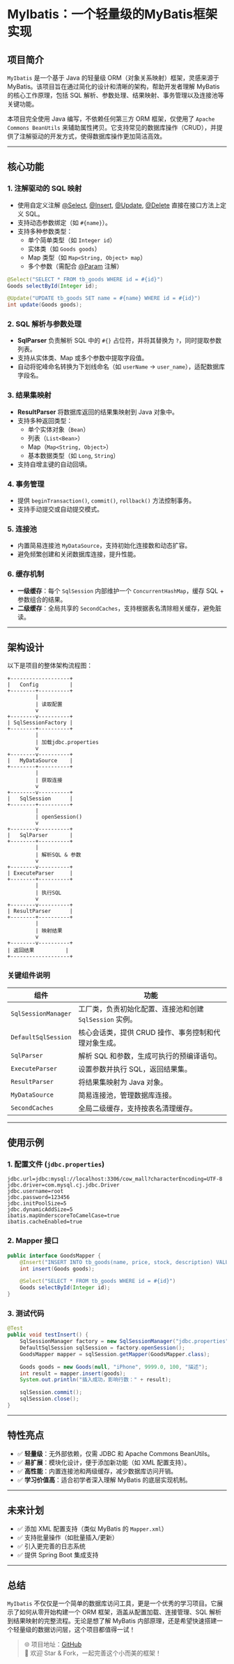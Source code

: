 # MyIbatis：一个轻量级的MyBatis框架实现

## 项目简介

`MyIbatis` 是一个基于 Java 的轻量级 ORM（对象关系映射）框架，灵感来源于 MyBatis。该项目旨在通过简化的设计和清晰的架构，帮助开发者理解 MyBatis 的核心工作原理，包括 SQL 解析、参数处理、结果映射、事务管理以及连接池等关键功能。

本项目完全使用 Java 编写，不依赖任何第三方 ORM 框架，仅使用了 `Apache Commons BeanUtils` 来辅助属性拷贝。它支持常见的数据库操作（CRUD），并提供了注解驱动的开发方式，使得数据库操作更加简洁高效。

---

## 核心功能

### 1. 注解驱动的 SQL 映射
- 使用自定义注解 [@Select](file://D:\WorkStation\IDEA\IdeaProject\MyIbatis\src\org\sradon\myIbatis\anno\Select.java#L7-L11), [@Insert](file://D:\WorkStation\IDEA\IdeaProject\MyIbatis\src\org\sradon\myIbatis\anno\Insert.java#L7-L12), [@Update](file://D:\WorkStation\IDEA\IdeaProject\MyIbatis\src\org\sradon\myIbatis\anno\Update.java#L7-L11), [@Delete](file://D:\WorkStation\IDEA\IdeaProject\MyIbatis\src\org\sradon\myIbatis\anno\Delete.java#L7-L11) 直接在接口方法上定义 SQL。
- 支持动态参数绑定（如 `#{name}`）。
- 支持多种参数类型：
    - 单个简单类型（如 `Integer id`）
    - 实体类（如 `Goods goods`）
    - Map 类型（如 `Map<String, Object> map`）
    - 多个参数（需配合 [@Param](file://D:\WorkStation\IDEA\IdeaProject\MyIbatis\src\org\sradon\myIbatis\anno\Param.java#L7-L11) 注解）

```java
@Select("SELECT * FROM tb_goods WHERE id = #{id}")
Goods selectById(Integer id);

@Update("UPDATE tb_goods SET name = #{name} WHERE id = #{id}")
int update(Goods goods);
```


### 2. SQL 解析与参数处理
- **SqlParser** 负责解析 SQL 中的 `#{}` 占位符，并将其替换为 `?`，同时提取参数列表。
- 支持从实体类、Map 或多个参数中提取字段值。
- 自动将驼峰命名转换为下划线命名（如 `userName` → `user_name`），适配数据库字段名。

### 3. 结果集映射
- **ResultParser** 将数据库返回的结果集映射到 Java 对象中。
- 支持多种返回类型：
    - 单个实体对象（`Bean`）
    - 列表（`List<Bean>`）
    - Map（`Map<String, Object>`）
    - 基本数据类型（如 `Long`, `String`）
- 支持自增主键的自动回填。

### 4. 事务管理
- 提供 `beginTransaction()`, `commit()`, `rollback()` 方法控制事务。
- 支持手动提交或自动提交模式。

### 5. 连接池
- 内置简易连接池 `MyDataSource`，支持初始化连接数和动态扩容。
- 避免频繁创建和关闭数据库连接，提升性能。

### 6. 缓存机制
- **一级缓存**：每个 `SqlSession` 内部维护一个 `ConcurrentHashMap`，缓存 SQL + 参数组合的结果。
- **二级缓存**：全局共享的 `SecondCaches`，支持根据表名清除相关缓存，避免脏读。

---

## 架构设计

以下是项目的整体架构流程图：

```plaintext
+-------------------+
|   Config          |
+--------+----------+
         |
         | 读取配置
         v
+--------v----------+
| SqlSessionFactory |
+--------+----------+
         |
         | 加载jdbc.properties
         v
+--------v----------+
|   MyDataSource    |
+--------+----------+
         |
         | 获取连接
         v
+--------v----------+
|   SqlSession      |
+--------+----------+
         |
         | openSession()
         v
+--------v----------+
|   SqlParser       |
+--------+----------+
         |
         | 解析SQL & 参数
         v
+--------v----------+
| ExecuteParser     |
+--------+----------+
         |
         | 执行SQL
         v
+--------v----------+
| ResultParser      |
+--------+----------+
         |
         | 映射结果
         v
+--------v----------+
| 返回结果          |
+-------------------+
```


### 关键组件说明

| 组件 | 功能 |
|------|------|
| `SqlSessionManager` | 工厂类，负责初始化配置、连接池和创建 `SqlSession` 实例。 |
| `DefaultSqlSession` | 核心会话类，提供 CRUD 操作、事务控制和代理对象生成。 |
| `SqlParser` | 解析 SQL 和参数，生成可执行的预编译语句。 |
| `ExecuteParser` | 设置参数并执行 SQL，返回结果集。 |
| `ResultParser` | 将结果集映射为 Java 对象。 |
| `MyDataSource` | 简易连接池，管理数据库连接。 |
| `SecondCaches` | 全局二级缓存，支持按表名清理缓存。 |

---

## 使用示例

### 1. 配置文件 (`jdbc.properties`)
```properties
jdbc.url=jdbc:mysql://localhost:3306/cow_mall?characterEncoding=UTF-8
jdbc.driver=com.mysql.cj.jdbc.Driver
jdbc.username=root
jdbc.password=123456
jdbc.initPoolSize=5
jdbc.dynamicAddSize=5
ibatis.mapUnderscoreToCamelCase=true
ibatis.cacheEnabled=true
```


### 2. Mapper 接口
```java
public interface GoodsMapper {
    @Insert("INSERT INTO tb_goods(name, price, stock, description) VALUES(#{name}, #{price}, #{stock}, #{description})")
    int insert(Goods goods);

    @Select("SELECT * FROM tb_goods WHERE id = #{id}")
    Goods selectById(Integer id);
}
```


### 3. 测试代码
```java
@Test
public void testInsert() {
    SqlSessionManager factory = new SqlSessionManager("jdbc.properties");
    DefaultSqlSession sqlSession = factory.openSession();
    GoodsMapper mapper = sqlSession.getMapper(GoodsMapper.class);

    Goods goods = new Goods(null, "iPhone", 9999.0, 100, "描述");
    int result = mapper.insert(goods);
    System.out.println("插入成功，影响行数：" + result);

    sqlSession.commit();
    sqlSession.close();
}
```


---

## 特性亮点

- ✅ **轻量级**：无外部依赖，仅需 JDBC 和 Apache Commons BeanUtils。
- ✅ **易扩展**：模块化设计，便于添加新功能（如 XML 配置支持）。
- ✅ **高性能**：内置连接池和两级缓存，减少数据库访问开销。
- ✅ **学习价值高**：适合初学者深入理解 MyBatis 的底层实现机制。

---

## 未来计划

- ✅ 添加 XML 配置支持（类似 MyBatis 的 `Mapper.xml`）
- ✅ 支持批量操作（如批量插入/更新）
- ✅ 引入更完善的日志系统
- ✅ 提供 Spring Boot 集成支持

---

## 总结

`MyIbatis` 不仅仅是一个简单的数据库访问工具，更是一个优秀的学习项目。它展示了如何从零开始构建一个 ORM 框架，涵盖从配置加载、连接管理、SQL 解析到结果映射的完整流程。无论是想了解 MyBatis 内部原理，还是希望快速搭建一个轻量级的数据访问层，这个项目都值得一试！

> 🌐 项目地址：[GitHub](https://github.com/yourusername/MyIbatis)  
> 💬 欢迎 Star & Fork，一起完善这个小而美的框架！